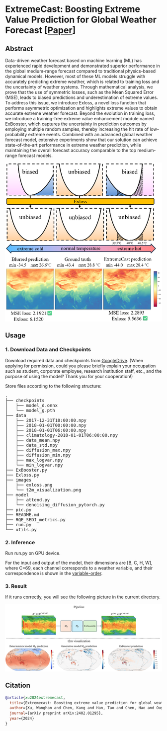 # ExtremeCast: Boosting Extreme Value Prediction for Global Weather Forecast [[Paper](https://arxiv.org/abs/2402.01295)]

## Abstract

Data-driven weather forecast based on machine learning (ML) has experienced rapid development and demonstrated superior performance in the global medium-range forecast compared to traditional physics-based dynamical models. However, most of these ML models struggle with accurately predicting extreme weather, which is related to training loss and the uncertainty of weather systems. Through mathematical analysis, we prove that the use of symmetric losses, such as the Mean Squared Error (MSE), leads to biased predictions and underestimation of extreme values. To address this issue, we introduce Exloss, a novel loss function that performs asymmetric optimization and highlights extreme values to obtain accurate extreme weather forecast. Beyond the evolution in training loss, we introduce a training-free extreme value enhancement module named ExBooster, which captures the uncertainty in prediction outcomes by employing multiple random samples, thereby increasing the hit rate of low-probability extreme events. Combined with an advanced global weather forecast model, extensive experiments show that our solution can achieve state-of-the-art performance in extreme weather prediction, while maintaining the overall forecast accuracy comparable to the top medium-range forecast models. 

![abs](images/exloss.png)


## Usage
### 1. Download Data and Checkpoints
Download required data and checkpoints from [GoogleDrive](https://drive.google.com/drive/folders/1UyLCFGxZnBx-sCIVr8snxkWNUJAqnyKu). (When applying for permission, could you please briefly explain your occupation such as student, corporate employee, research institution staff, etc., and the purpose of using the model? Thank you for your cooperation!)

Store files according to the following structure:

<pre>
.
├── checkpoints
│   ├── model_d.onnx
│   └── model_g.pth
├── data
│   ├── 2017-12-31T18:00:00.npy
│   ├── 2018-01-01T00:00:00.npy
│   ├── 2018-01-01T06:00:00.npy
│   ├── climatology-2018-01-01T06:00:00.npy
│   ├── data_mean.npy
│   ├── data_std.npy
│   ├── diffusion_max.npy
│   ├── diffusion_min.npy
│   ├── max_logvar.npy
│   └── min_logvar.npy
├── ExBooster.py
├── Exloss.py
├── images
│   ├── exloss.png
│   └── t2m_visualization.png
├── model
│   ├── attend.py
│   └── denoising_diffusion_pytorch.py
├── pic.py
├── README.md
├── RQE_SEDI_metrics.py
├── run.py
└── utils.py
</pre>

### 2. Inference
Run run.py on GPU device.

For the input and output of the model, their dimensions are [B, C, H, W], where C=69, each channel corresponds to a weather variable, and their correspondence is shown in the [variable-order](https://docs.google.com/spreadsheets/d/1KNY0P4_zkH9r1RIEu_VhvZic65Apz9BX/edit?usp=sharing&ouid=117415241894938396384&rtpof=true&sd=true).

### 3. Result
If it runs correctly, you will see the following picture in the current directory.

![1684166216761](images/t2m_visualization.png)

## Citation
```bibtex
@article{xu2024extremecast,
  title={Extremecast: Boosting extreme value prediction for global weather forecast},
  author={Xu, Wanghan and Chen, Kang and Han, Tao and Chen, Hao and Ouyang, Wanli and Bai, Lei},
  journal={arXiv preprint arXiv:2402.01295},
  year={2024}
}
```

